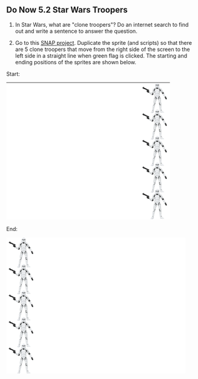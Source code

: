 ## Do Now 5.2 Star Wars Troopers 

1. In Star Wars, what are "clone troopers"? Do an internet search to find out and write a sentence to answer the question.

2. Go to this [SNAP project](). Duplicate the sprite (and scripts) so that there are 5 clone troopers that move from the right side of the screen to the left side in a straight line when green flag is clicked. The starting and ending positions of the sprites are shown below.

Start:

![clone formation](clone_troopers_formation.png)

End:

![clone formation end](clone_troopers_formation_end.png)
